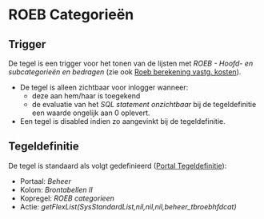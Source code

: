 # ROEB Categorieën

## Trigger

De tegel is een trigger voor het tonen van de lijsten met *ROEB - Hoofd- en subcategorieën en bedragen* (zie ook [Roeb berekening vastg. kosten](/docs/instellen_inrichten/roeb_berekening_vastg._kosten.md)).

* De tegel is alleen zichtbaar voor inlogger wanneer:
  * deze aan hem/haar is toegekend
  * de evaluatie van het *SQL statement onzichtbaar* bij de tegeldefinitie een waarde ongelijk aan 0 oplevert.
* Een tegel is disabled indien zo aangevinkt bij de tegeldefinitie.

## Tegeldefinitie

De tegel is standaard als volgt gedefinieerd ([Portal Tegeldefinitie](/docs/instellen_inrichten/portaldefinitie/portal_tegel.md)):

* Portaal: *Beheer*
* Kolom: *Brontabellen II*
* Kopregel: *ROEB categorieen*
* Actie: *getFlexList(SysStandardList,nil,nil,nil,beheer_tbroebhfdcat)*

